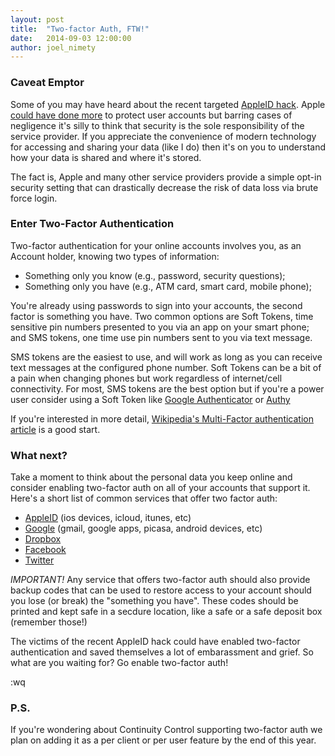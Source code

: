 ```yaml
---
layout: post
title:  "Two-factor Auth, FTW!"
date:   2014-09-03 12:00:00
author: joel_nimety
---
```


### Caveat Emptor

Some of you may have heard about the recent targeted [AppleID
hack](http://online.wsj.com/articles/apple-investigating-reports-of-icloud-vulnerabilities-1409608366).
Apple [could have done more](http://www.huffingtonpost.com/2014/09/01/icloud-bug-fixed_n_5748642.html)
to protect user accounts but barring cases of negligence it's silly to
think that security is the sole responsibility of the service provider.
If you appreciate the convenience of modern technology for accessing and
sharing your data (like I do) then it's on you to understand how your
data is shared and where it's stored.

The fact is, Apple and many other service providers provide a simple
opt-in security setting that can drastically decrease the risk of data
loss via brute force login.

### Enter Two-Factor Authentication

Two-factor authentication for your online accounts involves you, as an
Account holder, knowing two types of information:

  * Something only you know (e.g., password, security questions);
  * Something only you have (e.g., ATM card, smart card, mobile phone);

You're already using passwords to sign into your accounts, the second
factor is something you have.  Two common options are Soft Tokens, time
sensitive pin numbers presented to you via an app on your smart phone;
and SMS tokens, one time use pin numbers sent to you via text message.

SMS tokens are the easiest to use, and will work as long as you can
receive text messages at the configured phone number.  Soft Tokens
can be a bit of a pain when changing phones but work regardless of
internet/cell connectivity.  For most, SMS tokens are the best option
but if you're a power user consider using a Soft Token like [Google
Authenticator](https://support.google.com/accounts/answer/1066447?hl=en)
or [Authy](https://www.authy.com/consumers)

If you're interested in more detail,
[Wikipedia's Multi-Factor authentication
article](http://en.wikipedia.org/wiki/Multi-factor_authentication) is a
good start.

### What next?

Take a moment to think about the personal data you keep online and
consider enabling two-factor auth on all of your accounts that support
it.  Here's a short list of common services that offer
two factor auth:

  * [AppleID](http://support.apple.com/kb/ht5570) (ios devices, icloud, itunes, etc)
  * [Google](https://www.google.com/landing/2step/) (gmail, google apps, picasa, android devices, etc)
  * [Dropbox](https://www.dropbox.com/help/363)
  * [Facebook](https://www.facebook.com/note.php?note_id=10150172618258920)
  * [Twitter](https://blog.twitter.com/2013/getting-started-with-login-verification)

_IMPORTANT!_ Any service that offers two-factor auth should also provide
backup codes that can be used to restore access to your account should
you lose (or break) the "something you have".  These codes should be
printed and kept safe in a secdure location, like a safe or a safe
deposit box (remember those!)

The victims of the recent AppleID hack could have enabled two-factor
authentication and saved themselves a lot of embarassment and grief.  So
what are you waiting for?  Go enable two-factor auth!

:wq

### P.S.

If you're wondering about Continuity Control supporting two-factor auth we plan on adding it as a per client or per user feature by the end of this year.
